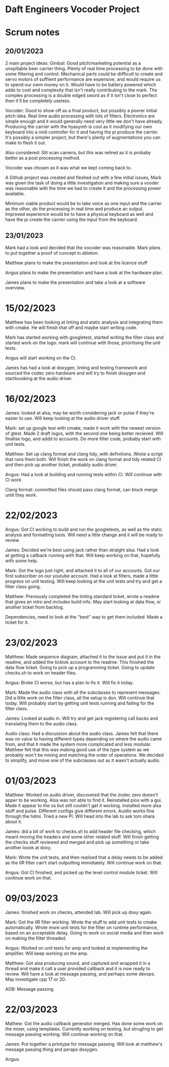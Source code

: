 # Daft Engineers Vocoder Project

# Scrum notes

## 20/01/2023
2 main project ideas:
Gimbal: Good pitch/marketing potential as a unspillable beer carrier thing. Plenty of real time processing to be done with some filtering and control. Mechanical parts could be diifficult to create and servo motors of suffiient performance are expensive, and would require us to spend our owm money on it. Would have to be battery powered which adds to cost and complexity that isn't really contributing to the mark. The complex processing is a double edged sword as if it isn't close to perfect then it'll be completely useless.

Vocoder: Good to show off as a final product, but possibly a poorer initial pitch idea. Real time audio processing with lots of filters. Electronics are simple enough and it would generally need very little we don't have already. Producing the carrier with the hyasynth is cool as it modifying our own keyboard into a midi controller for it and having the pi produce the carrier. It's possibly a simpler project, but there's plenty of augmentations you can make to flesh it out. 

Also considered: Slit scan camera, but this was retired as it is probaby better as a post processing method.

Vocoder was chosen as it was what we kept coming back to.

A Github project was created and fleshed out with a few initial issues, Mark was given the task of doing a little investigation and making sure a vooder was reasonable with the time we had to create it and the processing power available. 

Minimum viable product would be to take voice as one input and the carrier as the other, do the processing in real time and produce an output. 
Improved experience would be to have a physical keyboard as well and have the pi create the carrier using the input from the keyboard. 

## 23/01/2023

Mark had a look and decided that the vocoder was reasonable. Mark plans to put together a proof of concept in ableton.

Matthew plans to make the presentation and look at the licence stuff

Angus plans to make the presentation and have a look at the hardware plan.

James plans to make the presentation and take a look at a software overview. 

# 15/02/2023

Matthew has been looking at linting and static analysis and integrating them with cmake. He will finish that off and maybe start writing code.

Mark has started working with googletest, started writing the filter class and started work on the logo. mark will continue with those, prioritising the unit tests. 

Angus will start working on the CI.

James has had a look at doxygen, linting and testing framework and sourced the codec zero hardware and will try to finish doxygen and startloooking at the audio driver. 

# 16/02/2023

James: looked at alsa, may be worth considering jack or pulse if they're easier to use. Will keep looking at the audio driver stuff. 

Mark: set up google test with cmake, made it work with the newest version of gtest. Made 2 draft logos, with the second one being better recieved. Will finalise logo, and addd to accounts. Do more filter code, probaby start with unit tests.

Matthew: Set up clang format and clang tidy, with definitions. Wrote a script that runs them both. Will finish the work on clang format and tidy related CI and then pick up another ticket, probably audio driver. 

Angus: Had a look at building and running tests within CI. Will continue with CI work

Clang format: committed files should pass clang format, can block merge until they work.

# 22/02/2023

Angus: Got CI working to build and run the googletests, as well as the static analysis and formatting tools. Will need a little change and it will be ready to review. 

James: Decided we're best using jack rather than straight alsa. Had a look at getting a callback running with that. Will keep working on that, hopefully with some help. 

Mark: Got the logo just right, and attached it to all of our accounts. Got our first subscriber on our youtube account. Had a look at filters, made a little progress on unit testing. Will keep looking at the unit tests and try and get a filter class going. 

Matthew: Previously completed the linting standard ticket, wrote a readme that gives an intro and includes build info. May start looking at data flow, or another ticket from backlog. 

Dependencies, need to look at the "best" way to get them included. Made a ticket for it. 

# 23/02/2023

Matthew: Made sequence diagram, attached it to the issue and put it in the readme, and added the ticktok account to the readme. This finished the data flow ticket. Going to pick up a programming ticket. Going to update checks.sh to work on header files. 

Angus: Broke CI worse, but has a plan to fix it. Will fix it today. 

Mark: Made the audio class with all the subclasses to represent messages. Did a little work on the filter class, all the setup is don. Will continue that today. Will probably start by getting unit tests running and failing for the filter class. 

James: Looked at audio in. Will try and get jack registering call backs and translating them to the audio class. 

Audio class: Had a discussion about the audio class. James felt that there was no value to having different types depending on where the audio came from, and that it made the system more complicated and less modular. Matthew felt that this was making good use of the type system as we probably won't be mixing and matching the order of operations. We decided to simplify, and move one of the subclasses out as it wasn't actually audio.

# 01/03/2023

Matthew: Worked on audio driver, discovered that the zodec zero doesn't apper to be working. Alsa was not able to find it. Reinstalled pios with a gui. Made it appear to the os but still couldn't get it working. Installed more alsa stuff and pulse. Different configs give different errors. Auidio works fine through the hdmi. Tried a new PI. Will head into the lab to ask tom ohara about it. 

James: did a bit of work to checks.sh to add header file checking, which meant moving the headers and some other related stuff. Will finish getting the checks stuff reviewed and merged and pick up something or take another loook at doxy.

Mark: Wrote the unit tests, and then realised that a delay needs to be added as the IIR filter can't start outputting immidiately. Will continue work on that. 

Angus: Got CI finished, and picked up the level control module ticket. Will continue work on that. 

# 09/03/2023

James: finished work on checks, attended lab. Will pick up doxy again.

Mark: Got the IIR filter working. Wrote the stuff to add unit tests to cmake automatically. Wrote more unit tests for the filter on runtime performance, based on an acceptable delay. Going to work on social media and then work on making the filter threaded.

Angus: Worked on unit tests for amp and looked at implementing the amplifier. Will keep working on the amp.

Matthew: Got alsa producing sound, and captured and wrapped it in a thread and make it call a user provided callback and it is now ready to review. Will have a look at message passing, and perhaps some devops. May investigate cpp 17 or 20. 

AOB: Message passing

# 22/03/2023

Mathew: Got the audio callback generator merged. Has done some work on the mixer, using templates. Currently working on testing, but strugling to get message passing working. Will continue working on that. 

James: Put together a prtotype for message passing. Will look at matthew's message passing thing and peraps doxygen. 

Angus: 
